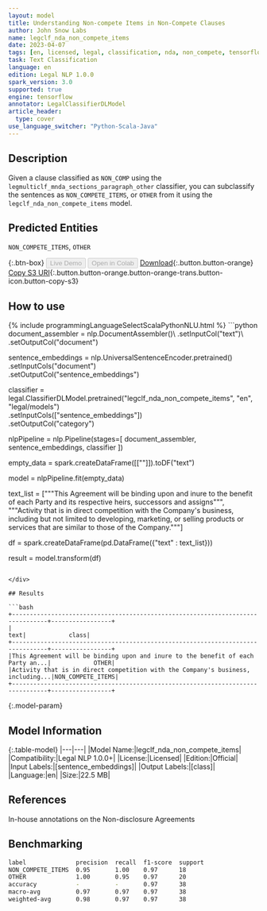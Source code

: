 ```yaml
---
layout: model
title: Understanding Non-compete Items in Non-Compete Clauses
author: John Snow Labs
name: legclf_nda_non_compete_items
date: 2023-04-07
tags: [en, licensed, legal, classification, nda, non_compete, tensorflow]
task: Text Classification
language: en
edition: Legal NLP 1.0.0
spark_version: 3.0
supported: true
engine: tensorflow
annotator: LegalClassifierDLModel
article_header:
  type: cover
use_language_switcher: "Python-Scala-Java"
---
```


## Description

Given a clause classified as `NON_COMP` using the `legmulticlf_mnda_sections_paragraph_other` classifier, you can subclassify the sentences as `NON_COMPETE_ITEMS`, or `OTHER` from it using the `legclf_nda_non_compete_items` model.

## Predicted Entities

`NON_COMPETE_ITEMS`, `OTHER`

{:.btn-box}
<button class="button button-orange" disabled>Live Demo</button>
<button class="button button-orange" disabled>Open in Colab</button>
[Download](https://s3.amazonaws.com/auxdata.johnsnowlabs.com/legal/models/legclf_nda_non_compete_items_en_1.0.0_3.0_1680900015288.zip){:.button.button-orange}
[Copy S3 URI](s3://auxdata.johnsnowlabs.com/legal/models/legclf_nda_non_compete_items_en_1.0.0_3.0_1680900015288.zip){:.button.button-orange.button-orange-trans.button-icon.button-copy-s3}

## How to use



<div class="tabs-box" markdown="1">
{% include programmingLanguageSelectScalaPythonNLU.html %}
```python
document_assembler = nlp.DocumentAssembler()\
    .setInputCol("text")\
    .setOutputCol("document")
    
sentence_embeddings = nlp.UniversalSentenceEncoder.pretrained()\
    .setInputCols("document")\
    .setOutputCol("sentence_embeddings")

classifier = legal.ClassifierDLModel.pretrained("legclf_nda_non_compete_items", "en", "legal/models")\
    .setInputCols(["sentence_embeddings"])\
    .setOutputCol("category")

nlpPipeline = nlp.Pipeline(stages=[
      document_assembler, 
      sentence_embeddings,
      classifier
])

empty_data = spark.createDataFrame([[""]]).toDF("text")
                  
model = nlpPipeline.fit(empty_data)

text_list = ["""This Agreement will be binding upon and inure to the benefit of each Party and its respective heirs, successors and assigns""",
                   """Activity that is in direct competition with the Company's business, including but not limited to developing, marketing, or selling products or services that are similar to those of the Company."""]

df = spark.createDataFrame(pd.DataFrame({"text" : text_list}))

result = model.transform(df)
```

</div>

## Results

```bash
+--------------------------------------------------------------------------------+-----------------+
|                                                                            text|            class|
+--------------------------------------------------------------------------------+-----------------+
|This Agreement will be binding upon and inure to the benefit of each Party an...|            OTHER|
|Activity that is in direct competition with the Company's business, including...|NON_COMPETE_ITEMS|
+--------------------------------------------------------------------------------+-----------------+
```

{:.model-param}
## Model Information

{:.table-model}
|---|---|
|Model Name:|legclf_nda_non_compete_items|
|Compatibility:|Legal NLP 1.0.0+|
|License:|Licensed|
|Edition:|Official|
|Input Labels:|[sentence_embeddings]|
|Output Labels:|[class]|
|Language:|en|
|Size:|22.5 MB|

## References

In-house annotations on the Non-disclosure Agreements

## Benchmarking

```bash
label              precision  recall  f1-score  support 
NON_COMPETE_ITEMS  0.95       1.00    0.97      18      
OTHER              1.00       0.95    0.97      20      
accuracy           -          -       0.97      38      
macro-avg          0.97       0.97    0.97      38      
weighted-avg       0.98       0.97    0.97      38   
```